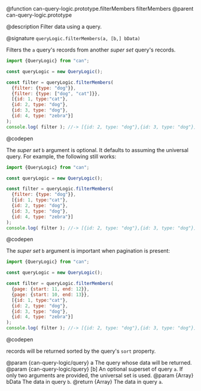 @function can-query-logic.prototype.filterMembers filterMembers
@parent can-query-logic.prototype

@description Filter data using a query.

@signature `queryLogic.filterMembers(a, [b,] bData)`

  Filters the `a` query's records from another _super set_ query's records.

  ```js
  import {QueryLogic} from "can";

  const queryLogic = new QueryLogic();

  const filter = queryLogic.filterMembers(
    {filter: {type: "dog"}},
    {filter: {type: ["dog", "cat"]}},
    [{id: 1, type:"cat"},
    {id: 2, type: "dog"},
    {id: 3, type: "dog"},
    {id: 4, type: "zebra"}]
  );
  console.log( filter ); //-> [{id: 2, type: "dog"},{id: 3, type: "dog"}]
  ```
  @codepen

  The _super set_ `b` argument is optional.  It defaults to assuming the universal query.  For example,
  the following still works:

  ```js
  import {QueryLogic} from "can";

  const queryLogic = new QueryLogic();

  const filter = queryLogic.filterMembers(
    {filter: {type: "dog"}},
    [{id: 1, type:"cat"},
    {id: 2, type: "dog"},
    {id: 3, type: "dog"},
    {id: 4, type: "zebra"}]
  );
  console.log( filter ); //-> [{id: 2, type: "dog"},{id: 3, type: "dog"}]
  ```
  @codepen

  The _super set_ `b` argument is important when pagination is present:

  ```js
  import {QueryLogic} from "can";

  const queryLogic = new QueryLogic();

  const filter = queryLogic.filterMembers(
    {page: {start: 11, end: 12}},
    {page: {start: 10, end: 13}},
    [{id: 1, type:"cat"},
    {id: 2, type: "dog"},
    {id: 3, type: "dog"},
    {id: 4, type: "zebra"}]
  );
  console.log( filter ); //-> [{id: 2, type: "dog"},{id: 3, type: "dog"}]
  ```
  @codepen

  records will be returned sorted by the query's `sort` property.

  @param  {can-query-logic/query} a The query whose data will be returned.
  @param  {can-query-logic/query} [b] An optional superset of query `a`. If only two arguments are provided,
    the universal set is used.
  @param  {Array<Object>} bData The data in query `b`.
  @return {Array<Object>} The data in query `a`.
